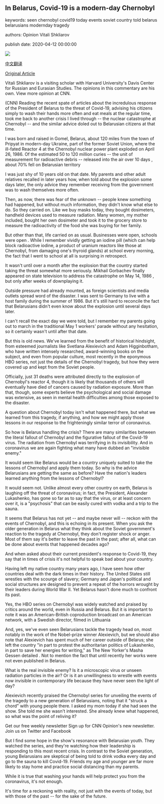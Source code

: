## In Belarus, Covid-19 is a modern-day Chernobyl

keywords: seen chernobyl covid19 today events soviet country told belarus belarusians modernday tragedy

authors: Opinion Vitali Shkliarov

publish date: 2020-04-12 00:00:00

![](https://cdn.cnn.com/cnnnext/dam/assets/200330123614-lukashenko-tease-super-tease.jpg)

[中文翻译](In%20Belarus%2C%20Covid-19%20is%20a%20modern-day%20Chernobyl_zh.md)

[Original Article](https://edition.cnn.com/2020/04/12/opinions/vitali-shkliarov-belarus-covid-19-chernobyl/index.html)

Vitali Shkliarov is a visiting scholar with Harvard University's Davis Center for Russian and Eurasian Studies. The opinions in this commentary are his own. View more opinion at CNN.

(CNN) Reading the recent spate of articles about the incredulous response of the President of Belarus to the threat of Covid-19, advising his citizens simply to wash their hands more often and eat meals at the regular time, took me back to another crisis I lived through -- the nuclear catastrophe at Chernobyl -- and the similar advice doled out to Belarusian citizens at that time.

I was born and raised in Gomel, Belarus, about 120 miles from the town of Pripyat in modern-day Ukraine, part of the former Soviet Union, where the ill-fated Reactor 4 at the Chernobyl nuclear power plant exploded on April 26, 1986. Of the estimated 50 to 120 million curies -- the unit of measurement for radioactive debris -- released into the air over 10 days , about 70% fell on Belarusian territory

I was just shy of 10 years old on that date. My parents and other adult relatives recalled in later years how, when told about the explosion some days later, the only advice they remember receiving from the government was to wash themselves more often.

Then, as now, there was fear of the unknown -- people knew something had happened, but without much information, they didn't know what else to do. So they carried on. Like we buy masks today, they bought dosimeters, handheld devices used to measure radiation. Many women, my mother included, bought her own dosimeter and took it to the grocery store to measure the radioactivity of the food she was buying for her family.

But other than that, life carried on as usual. Businesses were open, schools were open . While I remember vividly getting an iodine pill (which can help block radioactive iodine, a product of uranium reactors like those at Chernobyl, from damaging one's thyroid glands) at school every morning, the fact that I went to school at all is surprising in retrospect.

It wasn't until over a month after the explosion that the country started taking the threat somewhat more seriously. Mikhail Gorbachev finally appeared on state television to address the catastrophe on May 14, 1986 , but only after weeks of downplaying it.

Outside pressure had already mounted, as foreign scientists and media outlets spread word of the disaster. I was sent to Germany to live with a host family during the summer of 1986. But it's still hard to reconcile the fact that Belarusians didn't even know about the explosion until several days later.

I can't recall the exact day we were told, but I remember my parents going out to march in the traditional May 1 workers' parade without any hesitation, so it certainly wasn't until after that date.

But this is old news. We've learned from the benefit of historical hindsight, from esteemed journalists like Svetlana Alexievich and Adam Higginbotham, who have written intensely researched, award-winning books on the subject, and even from popular culture, most recently in the eponymous HBO series, not just the details of the Chernobyl tragedy, but how they were covered up and kept from the Soviet people.

Officially, just 31 deaths were attributed directly to the explosion of Chernobyl's reactor 4, though it is likely that thousands of others will eventually have died of cancers caused by radiation exposure. More than that, though, some experts believe the psychological and social damage was extensive, as seen in mental health difficulties among those exposed to the disaster.

A question about Chernobyl today isn't what happened there, but what we learned from this tragedy, if anything, and how we might apply those lessons in our response to the frighteningly similar terror of coronavirus.

So how is Belarus handling the crisis? There are many similarities between the literal fallout of Chernobyl and the figurative fallout of the Covid-19 virus. The radiation from Chernobyl was terrifying in its invisibility. And in coronavirus we are again fighting what many have dubbed an "invisible enemy."

It would seem like Belarus would be a country uniquely suited to take the lessons of Chernobyl and apply them today. So why is the advice Belarusians are getting the same as before? Have the nation's leaders learned anything from the lessons of Chernobyl?

It would seem not. Unlike almost every other country on earth, Belarus is laughing off the threat of coronavirus; in fact, the President, Alexander Lukashenko, has gone so far as to say that the virus, or at least concern over it, is a "psychosis" that can be easily cured with vodka and a trip to the sauna.

It seems that Belarus has not yet -- and maybe never will -- reckon with the events of Chernobyl, and this is echoing in its present. When you ask the older generation in Belarus what they think about the Soviet government's reaction to the tragedy at Chernobyl, they don't register shock or anger. Most of them say it's better to leave the past in the past; after all, what can be done about events that happened decades ago?

And when asked about their current president's response to Covid-19, they say that in times of crisis it's not helpful to speak bad about your country.

Having left my native country many years ago, I have seen how other countries deal with the dark times in their history. The United States still wrestles with the scourge of slavery; Germany and Japan's political and social structures are designed to prevent a repeat of the horrors wrought by their leaders during World War II. Yet Belarus hasn't done much to confront its past.

Yes, the HBO series on Chernobyl was widely watched and praised by critics around the world, even in Russia and Belarus. But it is important to note it was an American-British coproduction broadcast on an American network, with a Swedish director, filmed in Lithuania

And, yes, we've even seen Belarusians tackle the tragedy head on, most notably in the work of the Nobel-prize winner Alexievich, but we should also note that Alexievich has spent much of her career outside of Belarus; she left the country "in part to protest the authoritarian politics of Lukashenko, in part to save her energies for writing," as The New Yorker's Masha Gessen detailed . Not to mention the fact that until recently her works were not even published in Belarus.

What is the real invisible enemy? Is it a microscopic virus or unseen radiation particles in the air? Or is it an unwillingness to wrestle with events now invisible in contemporary life because they have never seen the light of day?

Alexievich recently praised the Chernobyl series for unveiling the events of the tragedy to a new generation of Belarusians, noting that it "struck a chord" with young people there. I asked my mom today if she had seen the show. She told me she wasn't interested. She already knew what happened, so what was the point of reliving it?

Get our free weekly newsletter Sign up for CNN Opinion's new newsletter. Join us on Twitter and Facebook

But I find some hope in the show's resonance with Belarusian youth. They watched the series, and they're watching how their leadership is responding to this most recent crisis. In contrast to the Soviet generation, young Belarusians are skeptical of being told to drink vodka every day and go to the sauna to kill Covid-19. Friends my age and younger are far more likely to stay home and practice social distancing than my parents.

While it is true that washing your hands will help protect you from the coronavirus, it's not enough.

It's time for a reckoning with reality, not just with the events of today, but with those of the past -- for the sake of the future.
